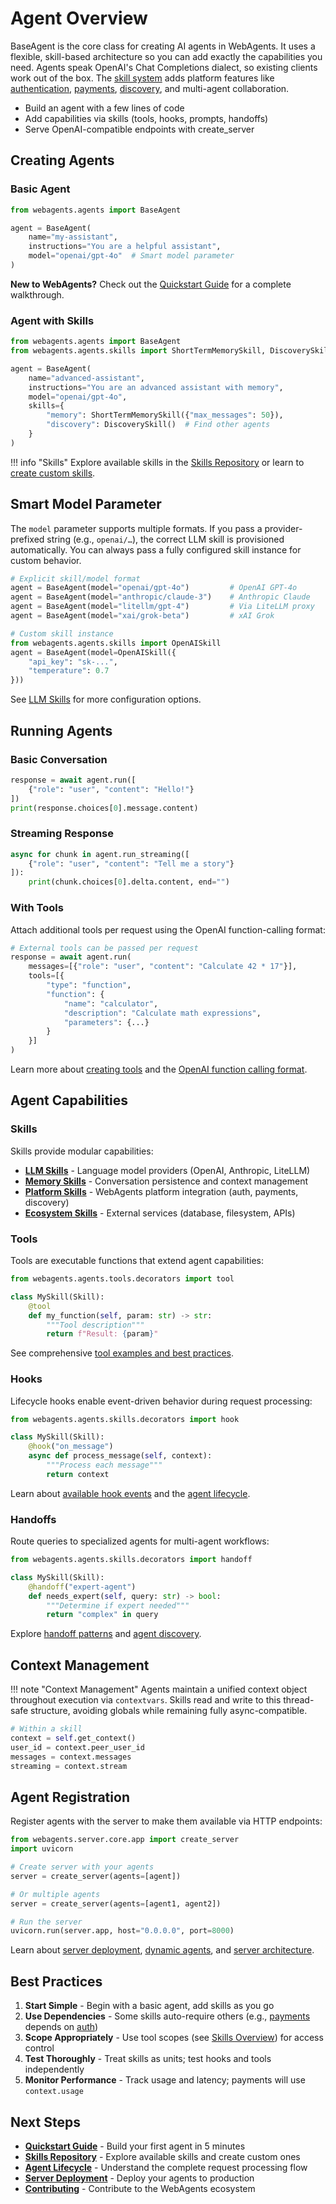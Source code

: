 # Agent Overview

BaseAgent is the core class for creating AI agents in WebAgents. It uses a flexible, skill-based architecture so you can add exactly the capabilities you need. Agents speak OpenAI's Chat Completions dialect, so existing clients work out of the box. The [skill system](../skills/overview.md) adds platform features like [authentication](../skills/platform/auth.md), [payments](../skills/platform/payments.md), [discovery](../skills/platform/discovery.md), and multi-agent collaboration.

- Build an agent with a few lines of code
- Add capabilities via skills (tools, hooks, prompts, handoffs)
- Serve OpenAI-compatible endpoints with create_server

## Creating Agents

### Basic Agent

```python
from webagents.agents import BaseAgent

agent = BaseAgent(
    name="my-assistant",
    instructions="You are a helpful assistant",
    model="openai/gpt-4o"  # Smart model parameter
)
```

**New to WebAgents?** Check out the [Quickstart Guide](../quickstart.md) for a complete walkthrough.

### Agent with Skills

```python
from webagents.agents import BaseAgent
from webagents.agents.skills import ShortTermMemorySkill, DiscoverySkill

agent = BaseAgent(
    name="advanced-assistant",
    instructions="You are an advanced assistant with memory",
    model="openai/gpt-4o",
    skills={
        "memory": ShortTermMemorySkill({"max_messages": 50}),
        "discovery": DiscoverySkill()  # Find other agents
    }
)
```

!!! info "Skills"
    Explore available skills in the [Skills Repository](../skills/overview.md) or learn to [create custom skills](../skills/custom.md).

## Smart Model Parameter

The `model` parameter supports multiple formats. If you pass a provider-prefixed string (e.g., `openai/…`), the correct LLM skill is provisioned automatically. You can always pass a fully configured skill instance for custom behavior.

```python
# Explicit skill/model format
agent = BaseAgent(model="openai/gpt-4o")         # OpenAI GPT-4o
agent = BaseAgent(model="anthropic/claude-3")    # Anthropic Claude
agent = BaseAgent(model="litellm/gpt-4")         # Via LiteLLM proxy
agent = BaseAgent(model="xai/grok-beta")         # xAI Grok

# Custom skill instance
from webagents.agents.skills import OpenAISkill
agent = BaseAgent(model=OpenAISkill({
    "api_key": "sk-...",
    "temperature": 0.7
}))
```

See [LLM Skills](../skills/core/llm.md) for more configuration options.

## Running Agents

### Basic Conversation

```python
response = await agent.run([
    {"role": "user", "content": "Hello!"}
])
print(response.choices[0].message.content)
```

### Streaming Response

```python
async for chunk in agent.run_streaming([
    {"role": "user", "content": "Tell me a story"}
]):
    print(chunk.choices[0].delta.content, end="")
```

### With Tools

Attach additional tools per request using the OpenAI function-calling format:

```python
# External tools can be passed per request
response = await agent.run(
    messages=[{"role": "user", "content": "Calculate 42 * 17"}],
    tools=[{
        "type": "function",
        "function": {
            "name": "calculator",
            "description": "Calculate math expressions",
            "parameters": {...}
        }
    }]
)
```

Learn more about [creating tools](../skills/overview.md) and the [OpenAI function calling format](https://platform.openai.com/docs/guides/function-calling).

## Agent Capabilities

### Skills

Skills provide modular capabilities:

- **[LLM Skills](../skills/core/llm.md)** - Language model providers (OpenAI, Anthropic, LiteLLM)
- **[Memory Skills](../skills/core/memory.md)** - Conversation persistence and context management
- **[Platform Skills](../skills/platform/auth.md)** - WebAgents platform integration (auth, payments, discovery)
- **[Ecosystem Skills](../skills/ecosystem/filesystem.md)** - External services (database, filesystem, APIs)

### Tools

Tools are executable functions that extend agent capabilities:

```python
from webagents.agents.tools.decorators import tool

class MySkill(Skill):
    @tool
    def my_function(self, param: str) -> str:
        """Tool description"""
        return f"Result: {param}"
```

See comprehensive [tool examples and best practices](../skills/overview.md).

### Hooks

Lifecycle hooks enable event-driven behavior during request processing:

```python
from webagents.agents.skills.decorators import hook

class MySkill(Skill):
    @hook("on_message")
    async def process_message(self, context):
        """Process each message"""
        return context
```

Learn about [available hook events](../skills/overview.md) and the [agent lifecycle](lifecycle.md).

### Handoffs

Route queries to specialized agents for multi-agent workflows:

```python
from webagents.agents.skills.decorators import handoff

class MySkill(Skill):
    @handoff("expert-agent")
    def needs_expert(self, query: str) -> bool:
        """Determine if expert needed"""
        return "complex" in query
```

Explore [handoff patterns](../skills/overview.md) and [agent discovery](../skills/platform/discovery.md).

## Context Management

!!! note "Context Management"
    Agents maintain a unified context object throughout execution via `contextvars`. Skills read and write to this thread-safe structure, avoiding globals while remaining fully async-compatible.

```python
# Within a skill
context = self.get_context()
user_id = context.peer_user_id
messages = context.messages
streaming = context.stream
```

## Agent Registration

Register agents with the server to make them available via HTTP endpoints:

```python
from webagents.server.core.app import create_server
import uvicorn

# Create server with your agents
server = create_server(agents=[agent])

# Or multiple agents
server = create_server(agents=[agent1, agent2])

# Run the server
uvicorn.run(server.app, host="0.0.0.0", port=8000)
```

Learn about [server deployment](../server.md), [dynamic agents](../dynamic-agents.md), and [server architecture](../server-architecture.md).

## Best Practices

1. **Start Simple** - Begin with a basic agent, add skills as you go
2. **Use Dependencies** - Some skills auto-require others (e.g., [payments](../skills/platform/payments.md) depends on [auth](../skills/platform/auth.md))
3. **Scope Appropriately** - Use tool scopes (see [Skills Overview](../skills/overview.md)) for access control
4. **Test Thoroughly** - Treat skills as units; test hooks and tools independently
5. **Monitor Performance** - Track usage and latency; payments will use `context.usage`

## Next Steps

- **[Quickstart Guide](../quickstart.md)** - Build your first agent in 5 minutes
- **[Skills Repository](../skills/overview.md)** - Explore available skills and create custom ones
- **[Agent Lifecycle](lifecycle.md)** - Understand the complete request processing flow
- **[Server Deployment](../server.md)** - Deploy your agents to production
- **[Contributing](../developers/contributing.md)** - Contribute to the WebAgents ecosystem